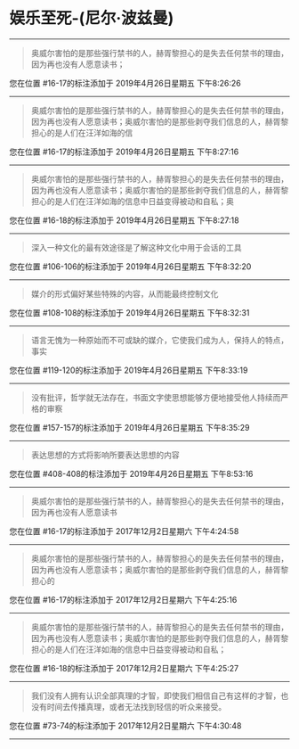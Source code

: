 # 娱乐至死-(尼尔·波兹曼)

---

> 奥威尔害怕的是那些强行禁书的人，赫胥黎担心的是失去任何禁书的理由，因为再也没有人愿意读书；

您在位置 #16-17的标注添加于 2019年4月26日星期五 下午8:26:26

---

> 奥威尔害怕的是那些强行禁书的人，赫胥黎担心的是失去任何禁书的理由，因为再也没有人愿意读书；奥威尔害怕的是那些剥夺我们信息的人，赫胥黎担心的是人们在汪洋如海的信

您在位置 #16-17的标注添加于 2019年4月26日星期五 下午8:27:16

---

> 奥威尔害怕的是那些强行禁书的人，赫胥黎担心的是失去任何禁书的理由，因为再也没有人愿意读书；奥威尔害怕的是那些剥夺我们信息的人，赫胥黎担心的是人们在汪洋如海的信息中日益变得被动和自私；奥

您在位置 #16-18的标注添加于 2019年4月26日星期五 下午8:27:18

---

> 深入一种文化的最有效途径是了解这种文化中用于会话的工具

您在位置 #106-106的标注添加于 2019年4月26日星期五 下午8:32:20

---

> 媒介的形式偏好某些特殊的内容，从而能最终控制文化

您在位置 #108-108的标注添加于 2019年4月26日星期五 下午8:32:31

---

> 语言无愧为一种原始而不可或缺的媒介，它使我们成为人，保持人的特点，事实

您在位置 #119-120的标注添加于 2019年4月26日星期五 下午8:33:19

---

> 没有批评，哲学就无法存在，书面文字使思想能够方便地接受他人持续而严格的审察

您在位置 #157-157的标注添加于 2019年4月26日星期五 下午8:35:29

---

> 表达思想的方式将影响所要表达思想的内容

您在位置 #408-408的标注添加于 2019年4月26日星期五 下午8:53:16

---

> 奥威尔害怕的是那些强行禁书的人，赫胥黎担心的是失去任何禁书的理由，因为再也没有人愿意读书

您在位置 #16-17的标注添加于 2017年12月2日星期六 下午4:24:58

---

> 奥威尔害怕的是那些强行禁书的人，赫胥黎担心的是失去任何禁书的理由，因为再也没有人愿意读书；奥威尔害怕的是那些剥夺我们信息的人，赫胥黎担心的

您在位置 #16-17的标注添加于 2017年12月2日星期六 下午4:25:16

---

> 奥威尔害怕的是那些强行禁书的人，赫胥黎担心的是失去任何禁书的理由，因为再也没有人愿意读书；奥威尔害怕的是那些剥夺我们信息的人，赫胥黎担心的是人们在汪洋如海的信息中日益变得被动和自私；

您在位置 #16-18的标注添加于 2017年12月2日星期六 下午4:25:27

---

> 我们没有人拥有认识全部真理的才智，即使我们相信自己有这样的才智，也没有时间去传播真理，或者无法找到轻信的听众来接受。

您在位置 #73-74的标注添加于 2017年12月2日星期六 下午4:30:48

---

